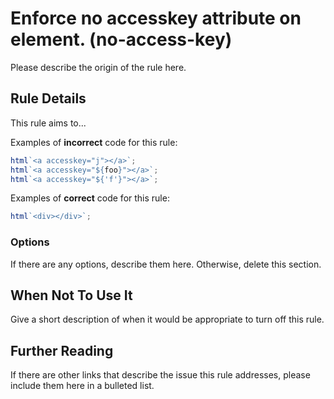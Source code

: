 # Enforce no accesskey attribute on element. (no-access-key)

Please describe the origin of the rule here.

## Rule Details

This rule aims to...

Examples of **incorrect** code for this rule:

```js
html`<a accesskey="j"></a>`;
html`<a accesskey="${foo}"></a>`;
html`<a accesskey="${'f'}"></a>`;
```

Examples of **correct** code for this rule:

```js
html`<div></div>`;
```

### Options

If there are any options, describe them here. Otherwise, delete this section.

## When Not To Use It

Give a short description of when it would be appropriate to turn off this rule.

## Further Reading

If there are other links that describe the issue this rule addresses, please include them here in a bulleted list.
